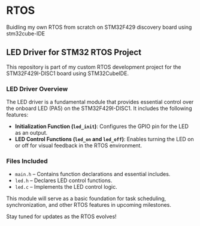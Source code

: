 # RTOS
Buidling my own RTOS from scratch on STM32F429 discovery board using stm32cube-IDE



## LED Driver for STM32 RTOS Project
This repository is part of my custom RTOS development project for the STM32F429I-DISC1 board using STM32CubeIDE.  

### LED Driver Overview
The LED driver is a fundamental module that provides essential control over the onboard LED (PA5) on the STM32F429I-DISC1. It includes the following features:  
- **Initialization Function (`led_init`)**: Configures the GPIO pin for the LED as an output.  
- **LED Control Functions (`led_on` and `led_off`)**: Enables turning the LED on or off for visual feedback in the RTOS environment.  

### Files Included
- `main.h` – Contains function declarations and essential includes.  
- `led.h` – Declares LED control functions.  
- `led.c` – Implements the LED control logic.  

This module will serve as a basic foundation for task scheduling, synchronization, and other RTOS features in upcoming milestones.  

Stay tuned for updates as the RTOS evolves! 
